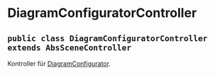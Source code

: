 # DiagramConfiguratorController


## `public class DiagramConfiguratorController extends AbsSceneController`

Kontroller für [DiagramConfigurator](DiagramConfigurator.md).
